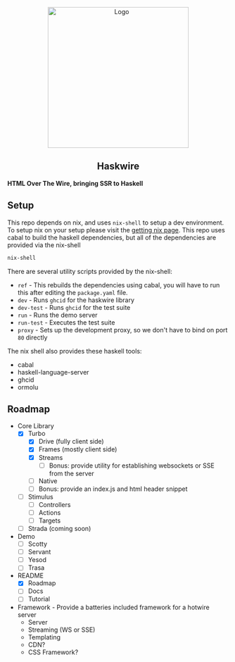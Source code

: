 <p align="center">
  <img src="https://user-images.githubusercontent.com/32466011/115424637-e1492680-a1cc-11eb-8b76-66bff0d9567e.png" alt="Logo" width="320" height="320">

  <h2 align="center">Haskwire</h2>
  <strong align="center">HTML Over The Wire, bringing SSR to Haskell</strong>
</p>

## Setup

This repo depends on nix, and uses `nix-shell` to setup a dev environment. To setup nix on your setup please visit the [getting nix page](https://nixos.org/download.html). This repo uses cabal to build the haskell dependencies, but all of the dependencies are provided via the nix-shell

```bash
nix-shell
```

There are several utility scripts provided by the nix-shell:
  - `ref` - This rebuilds the dependencies using cabal, you will have to run this after editing the `package.yaml` file.
  - `dev` - Runs `ghcid` for the haskwire library
  - `dev-test` - Runs `ghcid` for the test suite
  - `run` - Runs the demo server
  - `run-test` - Executes the test suite
  - `proxy` - Sets up the development proxy, so we don't have to bind on port `80` directly

The nix shell also provides these haskell tools:
  - cabal
  - haskell-language-server
  - ghcid
  - ormolu


## Roadmap
  - Core Library
    - [x] Turbo
      - [x] Drive (fully client side)
      - [x] Frames (mostly client side)
      - [x] Streams
          - [ ] Bonus: provide utility for establishing websockets or SSE from the server
      - [ ] Native
      - [ ] Bonus: provide an index.js and html header snippet
    - [ ] Stimulus
      - [ ] Controllers
      - [ ] Actions
      - [ ] Targets
    - [ ] Strada (coming soon)
  - Demo
    - [ ] Scotty
    - [ ] Servant
    - [ ] Yesod
    - [ ] Trasa
  - README
    - [x] Roadmap
    - [ ] Docs
    - [ ] Tutorial
  - Framework - Provide a batteries included framework for a hotwire server
    - Server
    - Streaming (WS or SSE)
    - Templating
    - CDN?
    - CSS Framework?
